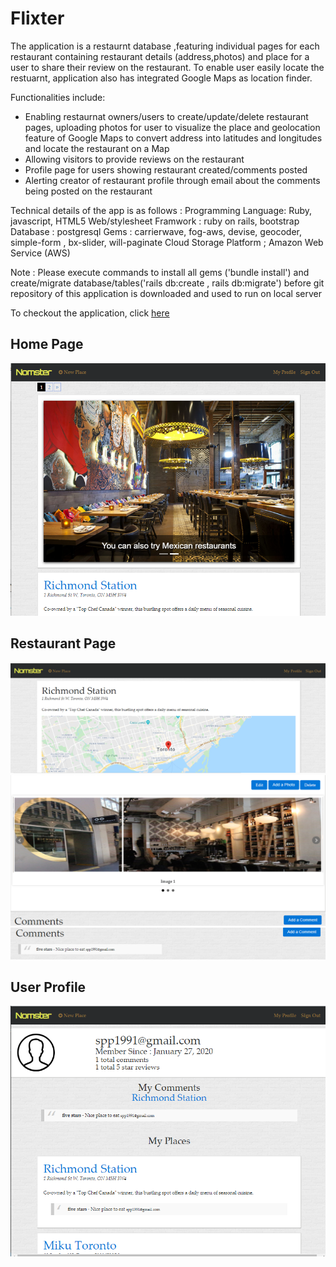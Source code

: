# Flixter 

The application is a restaurnt database ,featuring individual pages for each restaurant containing restaurant details (address,photos) and place for a user to share their review on the restaurant. To enable user easily locate the restuarnt, application also has integrated Google Maps as location finder.

Functionalities include:
- Enabling restaurnat owners/users to create/update/delete restaurant pages, uploading photos  for user to visualize the place and geolocation feature of Google Maps to convert address into latitudes and longitudes and locate the restaurant on a Map 
- Allowing visitors to provide reviews on the restaurant
- Profile page for users showing restaurant created/comments posted
- Alerting creator of restaurant profile through email about the comments being posted on the restaurant


Technical details of the app is as follows :
Programming Language: Ruby, javascript, HTML5
Web/stylesheet Framwork : ruby on rails, bootstrap  
Database : postgresql
Gems : carrierwave, fog-aws, devise, geocoder, simple-form , bx-slider, will-paginate
Cloud Storage Platform ; Amazon Web Service (AWS)

Note : Please execute commands to install all gems ('bundle install') and create/migrate database/tables('rails db:create , rails db:migrate') before git repository of this application is downloaded and used to run on local server 

To checkout the application, click [here](https://grammable-sunnypatel.herokuapp.com/) 

## Home Page
<img src="Screenshot home.PNG" alt="Screenshot Home">

## Restaurant Page 
<img src="screenshot restaurant page 1.png" alt="Restaurant">
<img src="screenshot restaurant page 2.png" alt="Restaurant">
<img src="screenshot restaurant page 3.png" alt="Restaurant">

## User Profile 
<img src="Screenshot user profile.png" alt="User Profile">
